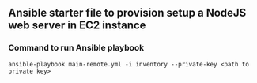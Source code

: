 ## Ansible starter file to provision setup a NodeJS web server in EC2 instance

### Command to run Ansible playbook
```ansible-playbook main-remote.yml -i inventory --private-key <path to private key> ```
